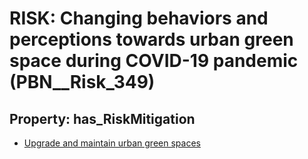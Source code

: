 # RISK: __Changing behaviors and perceptions towards urban green space during COVID-19 pandemic__ (PBN__Risk_349)

## Property: has_RiskMitigation

* [Upgrade and maintain urban green spaces](PBN__RiskMitigation_460)

